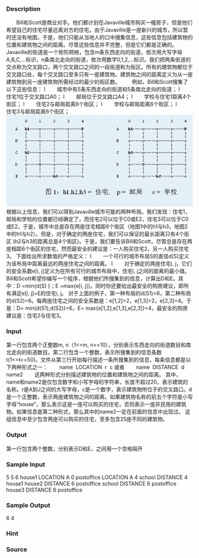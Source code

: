 
### Description
       Bill和Scott是商业对手。他们都计划在Javaville城市购买一幢房子，但是他们希望自己的住宅尽量远离对方的住宅。由于Javaville是一座新兴的城市，所以暂时还没有地图，于是，他们只能从当地人的口中搜集信息，这些信息包括建筑物的位置和建筑物之间的距离。尽管这些信息并不完整，但是它们都是正确的。
       Javaville的街道是一个矩形网格，包含m条东西走向的街道，依次用大写字母A,B,C,…标识，n条南北走向的街道，依次用数字0,1,2,…标识。我们把两条街道的交点称为交叉路口，两个交叉路口之间的一段街道称为街区。所有的建筑物都位于交叉路口处，每个交叉路口至多只有一座建筑物。建筑物之间的距离定义为从一座建筑物到另一座建筑物所需经过的最少的街区数。
       例如，Bill和Scott搜集了以下这些信息：
l        城市中有5条东西走向的街道和5条南北走向的街道；
l        住宅1位于交叉路口A0；
l        邮局位于交叉路口A4；
l        学校与住宅1距离4个街区；
l        住宅2与邮局距离6个街区；
l        
学校与邮局距离6个街区；
l        
住宅3与邮局距离6个街区；
![](/JudgeOnline/upload/201112/1(4).jpg)
根据以上信息，我们可以得到Javaville城市可能的两种布局。我们发现：住宅1，邮局和学校的位置都已经确定了，而住宅2可以位于C0或E2，住宅3可以位于C0或E2。于是，城市中总是存在两座住宅相距6个街区（地图1中的h1与h3，地图2中的h1与h2）。但是，对于确定的两座住宅，我们可以保证的最长距离只有4个街区 (h2与h3的距离总是4个街区)。于是，我们要告诉Bill和Scott，尽管总是存在两座相距6个街区的住宅，然而最安全的建议是：一人购买住宅2，另一人购买住宅3。
下面给出所求数值的严格定义：
l        一个可行的城市布局S的直径d(S)定义为该布局中距离最远的两座住宅之间的距离。
l        对于确定的两座住宅i, j，它们的安全系数e[i, j]定义为在所有可行的城市布局中，住宅i, j之间的距离的最小值。
Bill和Scott希望你编写一个程序，根据他们所搜集到的信息，计算出D和E。其中：D =min{d(S) }；E =max{e[i, j]}。同时你还要给出最安全的购房建议，即所有满足e[i, j]=E的住宅i, j。
对于上面的例子，第一种布局的d(S1)=6，第二种布局的d(S2)=6。每两座住宅之间的安全系数是：e[1,2]=2，e[1,3]=2，e[2,3]=4。于是：D= min{d(S1),d(S2)}=6，E= max{e[1,2],e[1,3],e[2,3]}=4，最安全的购房建议是：住宅2与住宅3。
 

### Input
第一行包含两个正整数m, n（1<=m, n<=10），分别表示东西走向的街道数目和南北走向的街道数目。第二行包含一个整数，表示所搜集到的信息条数t(1<=t<=50)。文件从第三行开始每行描述一条所搜集到的信息，每条信息都是以下两种形式之一：
       name  LOCATION  r  c
或者
       name  DISTANCE  d  name2
       这两种形式分别描述建筑物的位置和建筑物之间的距离。
其中，name和name2是仅包含数字和小写字母的字符串，长度不超过20，表示建筑的名称。r是A到J之间的大写字母，c是一个数字，表示建筑物所位于的交叉路口。d是一个正整数，表示两座建筑物之间的距离。如果建筑物名称的前五个字符是小写字母“house”，那么表示这是一座可以购买的住宅，否则表示一座非民用的建筑物。如果信息是第二种形式，那么其中的name2一定在前面的信息中出现过。
这组信息中至少包含两座可以购买的住宅，至多包含25座不同的建筑物。
 

### Output
第一行包含两个整数，分别表示D和E，之间用一个空格隔开
### Sample Input
5 5
6
house1 LOCATION A 0
postoffice LOCATION A 4
school DISTANCE 4 house1
house2 DISTANCE 6 postoffice
school DISTANCE 6 postoffice
house3 DISTANCE 6 postoffice

### Sample Output
6 4
### Hint

### Source
